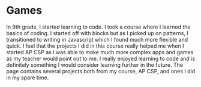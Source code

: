 # Games
In 9th grade, I started learning to code. I took a course where I learned the basics of coding. I started off with blocks but as I picked up on patterns, I transitioned to writing in Javascript which I found much more flexible and quick. I feel that the projects I did in this course really helped me when I started AP CSP as I was able to make much more complex apps and games as my teacher would point out to me. I really enjoyed learning to code and is definitely something I would consider learning further in the future. The page contains several projects both from my course, AP CSP, and ones I did in my spare time.
